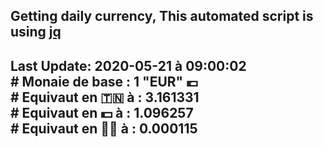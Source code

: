 ## Getting daily currency, This automated script is using [jq](https://stedolan.github.io/jq/)
## Last Update:  2020-05-21 à 09:00:02 </br># Monaie de base : 1 "EUR" 💶 </br> # Equivaut en 🇹🇳 à :  3.161331 </br> # Equivaut en 💵 à : 1.096257</br> # Equivaut en 🐱‍💻 à :  0.000115
